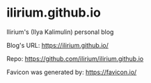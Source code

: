 # ilirium.github.io

Ilirium's (Ilya Kalimulin) personal blog

Blog's URL: https://ilirium.github.io/

Repo: https://github.com/ilirium/ilirium.github.io

Favicon was generated by: https://favicon.io/
